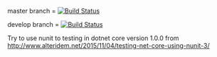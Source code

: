 
master branch = [![Build Status](https://travis-ci.org/chaiwatmat/calculator.svg?branch=master)](https://travis-ci.org/chaiwatmat/calculator)

develop branch = [![Build Status](https://travis-ci.org/chaiwatmat/calculator.svg?branch=develop)](https://travis-ci.org/chaiwatmat/calculator)

Try to use nunit to testing in dotnet core version 1.0.0 from http://www.alteridem.net/2015/11/04/testing-net-core-using-nunit-3/
